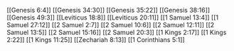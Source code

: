 [[Genesis 6:4]]
[[Genesis 34:30]]
[[Genesis 35:22]]
[[Genesis 38:16]]
[[Genesis 49:3]]
[[Leviticus 18:8]]
[[Leviticus 20:11]]
[[1 Samuel 13:4]]
[[1 Samuel 27:12]]
[[2 Samuel 2:7]]
[[2 Samuel 10:6]]
[[2 Samuel 12:11]]
[[2 Samuel 13:5]]
[[2 Samuel 15:16]]
[[2 Samuel 20:3]]
[[1 Kings 2:17]]
[[1 Kings 2:22]]
[[1 Kings 11:25]]
[[Zechariah 8:13]]
[[1 Corinthians 5:1]]
